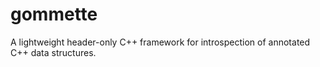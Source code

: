 # gommette

A lightweight header-only C++ framework for introspection of annotated C++ data structures.